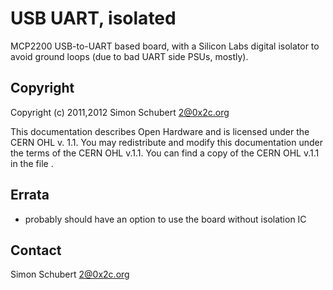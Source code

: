 USB UART, isolated
==================

MCP2200 USB-to-UART based board, with a Silicon Labs digital isolator
to avoid ground loops (due to bad UART side PSUs, mostly).


Copyright
---------

Copyright (c) 2011,2012 Simon Schubert <2@0x2c.org>

This documentation describes Open Hardware and is licensed under the
CERN OHL v. 1.1.  You may redistribute and modify this documentation
under the terms of the CERN OHL v.1.1.  You can find a copy of the
CERN OHL v.1.1 in the file <LICENSE>.


Errata
------

- probably should have an option to use the board without isolation IC


Contact
-------

Simon Schubert <2@0x2c.org>
